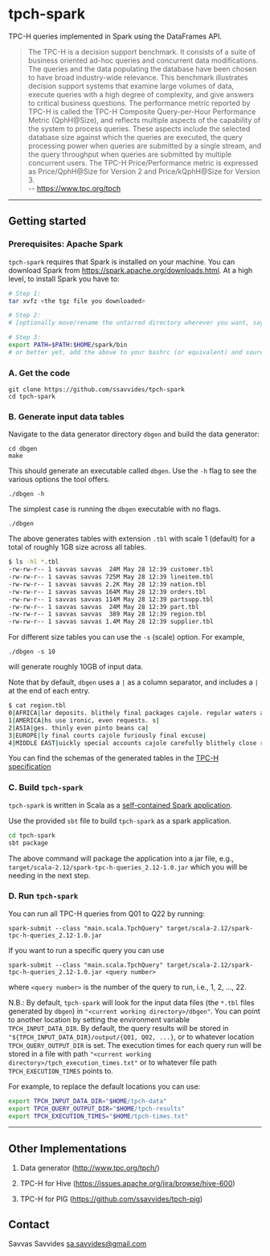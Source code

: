 # tpch-spark

TPC-H queries implemented in Spark using the DataFrames API.

> The TPC-H is a decision support benchmark. It consists of a suite of business oriented ad-hoc queries and concurrent data modifications. The queries and the data populating the database have been chosen to have broad industry-wide relevance. This benchmark illustrates decision support systems that examine large volumes of data, execute queries with a high degree of complexity, and give answers to critical business questions. The performance metric reported by TPC-H is called the TPC-H Composite Query-per-Hour Performance Metric (QphH@Size), and reflects multiple aspects of the capability of the system to process queries. These aspects include the selected database size against which the queries are executed, the query processing power when queries are submitted by a single stream, and the query throughput when queries are submitted by multiple concurrent users. The TPC-H Price/Performance metric is expressed as Price/QphH@Size for Version 2 and Price/kQphH@Size for Version 3.  
-- https://www.tpc.org/tpch


---


## Getting started

### Prerequisites: Apache Spark

`tpch-spark` requires that Spark is installed on your machine. You can download Spark from https://spark.apache.org/downloads.html. At a high level, to install Spark you have to:

```bash
# Step 1:
tar xvfz <the tgz file you downloaded>

# Step 2:
# [optionally move/rename the untarred directory wherever you want, say, $HOME/spark]

# Step 3:
export PATH=$PATH:$HOME/spark/bin
# or better yet, add the above to your bashrc (or equivalent) and source it.
```



### A. Get the code

```
git clone https://github.com/ssavvides/tpch-spark
cd tpch-spark
```


### B. Generate input data tables

Navigate to the data generator directory `dbgen` and build the data generator:

```
cd dbgen
make
```

This should generate an executable called `dbgen`. Use the `-h` flag to see the various options the tool offers.

```
./dbgen -h
```

The simplest case is running the `dbgen` executable with no flags.

```
./dbgen
```

The above generates tables with extension `.tbl` with scale 1 (default) for a total of roughly 1GB size across all tables.

```bash
$ ls -hl *.tbl
-rw-rw-r-- 1 savvas savvas  24M May 28 12:39 customer.tbl
-rw-rw-r-- 1 savvas savvas 725M May 28 12:39 lineitem.tbl
-rw-rw-r-- 1 savvas savvas 2.2K May 28 12:39 nation.tbl
-rw-rw-r-- 1 savvas savvas 164M May 28 12:39 orders.tbl
-rw-rw-r-- 1 savvas savvas 114M May 28 12:39 partsupp.tbl
-rw-rw-r-- 1 savvas savvas  24M May 28 12:39 part.tbl
-rw-rw-r-- 1 savvas savvas  389 May 28 12:39 region.tbl
-rw-rw-r-- 1 savvas savvas 1.4M May 28 12:39 supplier.tbl
```

For different size tables you can use the `-s` (scale) option. For example,

```
./dbgen -s 10
```

will generate roughly 10GB of input data.

Note that by default, `dbgen` uses a `|` as a column separator, and includes a `|` at the end of each entry.

```bash
$ cat region.tbl 
0|AFRICA|lar deposits. blithely final packages cajole. regular waters are final requests. regular accounts are according to |
1|AMERICA|hs use ironic, even requests. s|
2|ASIA|ges. thinly even pinto beans ca|
3|EUROPE|ly final courts cajole furiously final excuse|
4|MIDDLE EAST|uickly special accounts cajole carefully blithely close requests. carefully final asymptotes haggle furiousl|
```

You can find the schemas of the generated tables in the [TPC-H specification](./tpch-v3.0.0-specification.pdf)


### C. Build `tpch-spark`

`tpch-spark` is written in Scala as a [self-contained Spark application](https://spark.apache.org/docs/latest/quick-start.html#self-contained-applications).

Use the provided `sbt` file to build `tpch-spark` as a spark application.

```bash
cd tpch-spark
sbt package
```

The above command will package the application into a jar file, e.g., `target/scala-2.12/spark-tpc-h-queries_2.12-1.0.jar` which you will be needing in the next step.

### D. Run `tpch-spark`

You can run all TPC-H queries from Q01 to Q22 by running:

```
spark-submit --class "main.scala.TpchQuery" target/scala-2.12/spark-tpc-h-queries_2.12-1.0.jar
```

If you want to run a specific query you can use 
```
spark-submit --class "main.scala.TpchQuery" target/scala-2.12/spark-tpc-h-queries_2.12-1.0.jar <query number>
```

where `<query number>` is the number of the query to run, i.e., 1, 2, ..., 22.

N.B.: By default, `tpch-spark` will look for the input data files (the `*.tbl` files generated by `dbgen`) in `"<current working directory>/dbgen"`. You can point to another location by setting the environment variable `TPCH_INPUT_DATA_DIR`. By default, the query results will be stored in `"${TPCH_INPUT_DATA_DIR}/output/{Q01, Q02, ...}`, or to whatever location `TPCH_QUERY_OUTPUT_DIR` is set. The execution times for each query run will be stored in a file with path `"<current working directory>/tpch_execution_times.txt"` or to whatever file path `TPCH_EXECUTION_TIMES` points to. 

For example, to replace the default locations you can use:

```bash
export TPCH_INPUT_DATA_DIR="$HOME/tpch-data"
export TPCH_QUERY_OUTPUT_DIR="$HOME/tpch-results"
export TPCH_EXECUTION_TIMES="$HOME/tpch-times.txt"
```

---


## Other Implementations

1. Data generator (http://www.tpc.org/tpch/)

2. TPC-H for Hive (https://issues.apache.org/jira/browse/hive-600)

3. TPC-H for PIG (https://github.com/ssavvides/tpch-pig)


## Contact

Savvas Savvides <sa.savvides@gmail.com>
